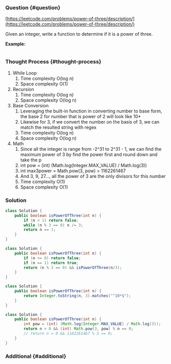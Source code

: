 ### Question {#question}

[https://leetcode.com/problems/power-of-three/description/](https://leetcode.com/problems/power-of-three/description/)

Given an integer, write a function to determine if it is a power of three.

**Example:**

```

```

### Thought Process {#thought-process}

1. While Loop
   1. Time complexity O\(log n\)
   2. Space complexity O\(1\)
2. Recursion
   1. Time complexity O\(log n\)
   2. Space complexity O\(log n\)
3. Base Conversion
   1. Leveraging the built-in function in converting number to base form, the base 2 for number that is power of 2 will look like 10\*
   2. Likewise for 3, if we convert the number on the basis of 3, we can match the resulted string with regex
   3. Time complexity O\(log n\)
   4. Space complexity O\(log n\)
4. Math
   1. Since all the integer is range from -2^31 to 2^31 - 1, we can find the maximum power of 3 by find the power first and round down and take the p
   2. int pow = \(int\) \(Math.log\(Integer.MAX\_VALUE\) / Math.log\(3\)\)
   3. int max3power = Math.pow\(3, pow\) = 1162261467
   4. And 3, 9, 27..., all the power of 3 are the only divisors for this number
   5. Time complexity O\(1\)
   6. Space complexity O\(1\)

### Solution

```java
class Solution {
    public boolean isPowerOfThree(int n) {
        if (n < 1) return false;
        while (n % 3 == 0) n /= 3;
        return n == 1;
    }
}
```

```java
class Solution {
    public boolean isPowerOfThree(int n) {
        if (n <= 0) return false;
        if (n == 1) return true;
        return (n % 3 == 0) && isPowerOfThree(n/3);
    }
}
```

```java
class Solution {
    public boolean isPowerOfThree(int n) {
        return Integer.toString(n, 3).matches("^10*$");
    }
}
```

```java
class Solution {
    public boolean isPowerOfThree(int n) {
        int pow = (int) (Math.log(Integer.MAX_VALUE) / Math.log(3));
        return n > 0 && (int) Math.pow(3, pow) % n == 0;
        // return n > 0 && 1162261467 % 3 == 0;
    }
}
```

### Additional {#additional}



